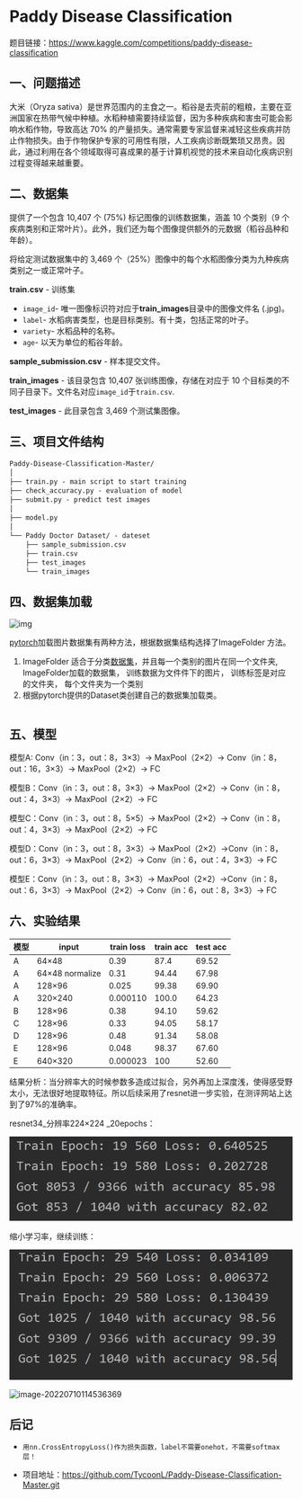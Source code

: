 # Paddy Disease Classification

题目链接：https://www.kaggle.com/competitions/paddy-disease-classification

## 一、问题描述

大米（Oryza sativa）是世界范围内的主食之一。稻谷是去壳前的粗粮，主要在亚洲国家在热带气候中种植。水稻种植需要持续监督，因为多种疾病和害虫可能会影响水稻作物，导致高达 70% 的产量损失。通常需要专家监督来减轻这些疾病并防止作物损失。由于作物保护专家的可用性有限，人工疾病诊断既繁琐又昂贵。因此，通过利用在各个领域取得可喜成果的基于计算机视觉的技术来自动化疾病识别过程变得越来越重要。

## 二、数据集

提供了一个包含 10,407 个 (75%) 标记图像的训练数据集，涵盖 10 个类别（9 个疾病类别和正常叶片）。此外，我们还为每个图像提供额外的元数据（稻谷品种和年龄）。

将给定测试数据集中的 3,469 个（25%）图像中的每个水稻图像分类为九种疾病类别之一或正常叶子。

**train.csv** - 训练集

- `image_id`- 唯一图像标识符对应于**train_images**目录中的图像文件名 (.jpg)。
- `label`- 水稻病害类型，也是目标类别。有十类，包括正常的叶子。
- `variety`- 水稻品种的名称。
- `age`- 以天为单位的稻谷年龄。

**sample_submission.csv** - 样本提交文件。

**train_images** - 该目录包含 10,407 张训练图像，存储在对应于 10 个目标类的不同子目录下。文件名对应`image_id`于`train.csv`.

**test_images** - 此目录包含 3,469 个测试集图像。

## 三、项目文件结构

```
Paddy-Disease-Classification-Master/
│
├── train.py - main script to start training
├── check_accuracy.py - evaluation of model
├── submit.py - predict test images
│
├── model.py
│  
└── Paddy Doctor Dataset/ - dateset
	├── sample_submission.csv
	├── train.csv
    ├── test_images
    └── train_images
```

## 四、数据集加载

![img](https://img-blog.csdnimg.cn/20200414110352377.png?)

[pytorch](https://so.csdn.net/so/search?q=pytorch&spm=1001.2101.3001.7020)加载图片数据集有两种方法，根据数据集结构选择了ImageFolder 方法。

1. ImageFolder 适合于分类[数据集](https://so.csdn.net/so/search?q=数据集&spm=1001.2101.3001.7020)，并且每一个类别的图片在同一个文件夹, ImageFolder加载的数据集， 训练数据为文件件下的图片， 训练标签是对应的文件夹， 每个文件夹为一个类别
2. 根据pytorch提供的Dataset类创建自己的数据集加载类。

```

```

## 五、模型

模型A: Conv（in：3，out：8，3×3）→ MaxPool（2×2）→ Conv（in：8，out：16，3×3）→ MaxPool（2×2）→ FC

模型B：Conv（in：3，out：8，3×3）→ MaxPool（2×2）→ Conv（in：8，out：4，3×3）→ MaxPool（2×2）→ FC

模型C：Conv（in：3，out：8，5×5）→ MaxPool（2×2）→ Conv（in：8，out：4，3×3）→ MaxPool（2×2）→ FC

模型D：Conv（in：3，out：8，3×3）→ MaxPool（2×2）→Conv（in：8，out：6，3×3）→ MaxPool（2×2）→  Conv（in：6，out：4，3×3）→ FC

模型E：Conv（in：3，out：8，3×3）→ MaxPool（2×2）→Conv（in：8，out：6，3×3）→ MaxPool（2×2）→  Conv（in：6，out：8，3×3）→ FC

## 六、实验结果

| 模型 | input           | train loss | train acc | test acc |
| ---- | --------------- | ---------- | --------- | -------- |
| A    | 64×48           | 0.39       | 87.4      | 69.52    |
| A    | 64×48 normalize | 0.31       | 94.44     | 67.98    |
| A    | 128×96          | 0.025      | 99.38     | 69.90    |
| A    | 320×240         | 0.000110   | 100.0     | 64.23    |
| B    | 128×96          | 0.38       | 94.10     | 59.62    |
| C    | 128×96          | 0.33       | 94.05     | 58.17    |
| D    | 128×96          | 0.48       | 91.34     | 58.08    |
| E    | 128×96          | 0.048      | 98.37     | 67.60    |
| E    | 640×320         | 0.000023   | 100       | 52.60    |

结果分析：当分辨率大的时候参数多造成过拟合，另外再加上深度浅，使得感受野太小，无法很好地提取特征。所以后续采用了resnet进一步实验，在测评网站上达到了97%的准确率。

resnet34_分辨率224×224 _20epochs：

![image-20220709225040077](.\img\image-20220709225040077.png)

缩小学习率，继续训练：

![image-20220710080745020](.\img\image-20220710080745020.png)

![image-20220710114536369](C:\Users\Tycoon\AppData\Roaming\Typora\typora-user-images\image-20220710114536369.png)

## 后记

- ```
  用nn.CrossEntropyLoss()作为损失函数，label不需要onehot，不需要softmax层！
  ```

- 项目地址：https://github.com/TycoonL/Paddy-Disease-Classification-Master.git
